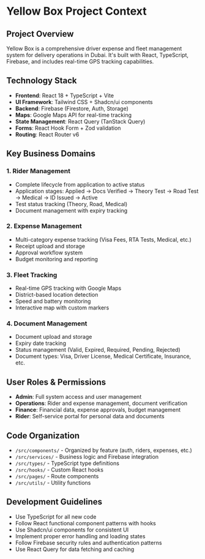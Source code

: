 # Yellow Box Project Context

## Project Overview
Yellow Box is a comprehensive driver expense and fleet management system for delivery operations in Dubai. It's built with React, TypeScript, Firebase, and includes real-time GPS tracking capabilities.

## Technology Stack
- **Frontend**: React 18 + TypeScript + Vite
- **UI Framework**: Tailwind CSS + Shadcn/ui components
- **Backend**: Firebase (Firestore, Auth, Storage)
- **Maps**: Google Maps API for real-time tracking
- **State Management**: React Query (TanStack Query)
- **Forms**: React Hook Form + Zod validation
- **Routing**: React Router v6

## Key Business Domains

### 1. Rider Management
- Complete lifecycle from application to active status
- Application stages: Applied → Docs Verified → Theory Test → Road Test → Medical → ID Issued → Active
- Test status tracking (Theory, Road, Medical)
- Document management with expiry tracking

### 2. Expense Management
- Multi-category expense tracking (Visa Fees, RTA Tests, Medical, etc.)
- Receipt upload and storage
- Approval workflow system
- Budget monitoring and reporting

### 3. Fleet Tracking
- Real-time GPS tracking with Google Maps
- District-based location detection
- Speed and battery monitoring
- Interactive map with custom markers

### 4. Document Management
- Document upload and storage
- Expiry date tracking
- Status management (Valid, Expired, Required, Pending, Rejected)
- Document types: Visa, Driver License, Medical Certificate, Insurance, etc.

## User Roles & Permissions
- **Admin**: Full system access and user management
- **Operations**: Rider and expense management, document verification
- **Finance**: Financial data, expense approvals, budget management
- **Rider**: Self-service portal for personal data and documents

## Code Organization
- `/src/components/` - Organized by feature (auth, riders, expenses, etc.)
- `/src/services/` - Business logic and Firebase integration
- `/src/types/` - TypeScript type definitions
- `/src/hooks/` - Custom React hooks
- `/src/pages/` - Route components
- `/src/utils/` - Utility functions

## Development Guidelines
- Use TypeScript for all new code
- Follow React functional component patterns with hooks
- Use Shadcn/ui components for consistent UI
- Implement proper error handling and loading states
- Follow Firebase security rules and authentication patterns
- Use React Query for data fetching and caching
